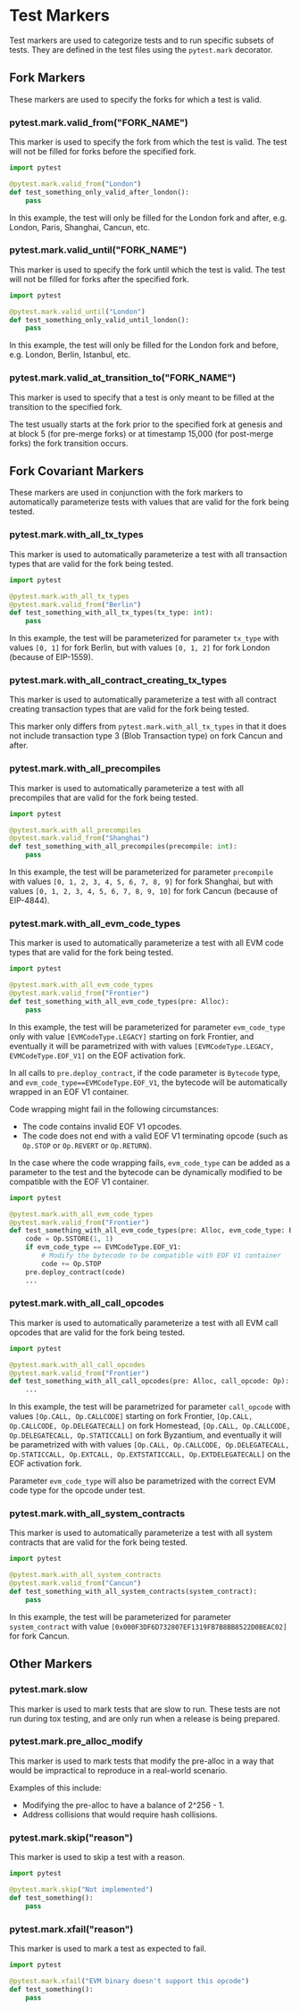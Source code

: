# Test Markers

Test markers are used to categorize tests and to run specific subsets of tests. They are defined in the test files using the `pytest.mark` decorator.

## Fork Markers

These markers are used to specify the forks for which a test is valid.

### pytest.mark.valid_from("FORK_NAME")

This marker is used to specify the fork from which the test is valid. The test will not be filled for forks before the specified fork.

```python
import pytest

@pytest.mark.valid_from("London")
def test_something_only_valid_after_london():
    pass
```

In this example, the test will only be filled for the London fork and after, e.g. London, Paris, Shanghai, Cancun, etc.

### pytest.mark.valid_until("FORK_NAME")

This marker is used to specify the fork until which the test is valid. The test will not be filled for forks after the specified fork.

```python
import pytest

@pytest.mark.valid_until("London")
def test_something_only_valid_until_london():
    pass
```

In this example, the test will only be filled for the London fork and before, e.g. London, Berlin, Istanbul, etc.

### pytest.mark.valid_at_transition_to("FORK_NAME")

This marker is used to specify that a test is only meant to be filled at the transition to the specified fork.

The test usually starts at the fork prior to the specified fork at genesis and at block 5 (for pre-merge forks) or at timestamp 15,000 (for post-merge forks) the fork transition occurs.

## Fork Covariant Markers

These markers are used in conjunction with the fork markers to automatically parameterize tests with values that are valid for the fork being tested.

### pytest.mark.with_all_tx_types

This marker is used to automatically parameterize a test with all transaction types that are valid for the fork being tested.

```python
import pytest

@pytest.mark.with_all_tx_types
@pytest.mark.valid_from("Berlin")
def test_something_with_all_tx_types(tx_type: int):
    pass
```

In this example, the test will be parameterized for parameter `tx_type` with values `[0, 1]` for fork Berlin, but with values `[0, 1, 2]` for fork London (because of EIP-1559).

### pytest.mark.with_all_contract_creating_tx_types

This marker is used to automatically parameterize a test with all contract creating transaction types that are valid for the fork being tested.

This marker only differs from `pytest.mark.with_all_tx_types` in that it does not include transaction type 3 (Blob Transaction type) on fork Cancun and after.

### pytest.mark.with_all_precompiles

This marker is used to automatically parameterize a test with all precompiles that are valid for the fork being tested.

```python
import pytest

@pytest.mark.with_all_precompiles
@pytest.mark.valid_from("Shanghai")
def test_something_with_all_precompiles(precompile: int):
    pass
```

In this example, the test will be parameterized for parameter `precompile` with values `[0, 1, 2, 3, 4, 5, 6, 7, 8, 9]` for fork Shanghai, but with values `[0, 1, 2, 3, 4, 5, 6, 7, 8, 9, 10]` for fork Cancun (because of EIP-4844).

### pytest.mark.with_all_evm_code_types

This marker is used to automatically parameterize a test with all EVM code types that are valid for the fork being tested.

```python
import pytest

@pytest.mark.with_all_evm_code_types
@pytest.mark.valid_from("Frontier")
def test_something_with_all_evm_code_types(pre: Alloc):
    pass
```

In this example, the test will be parameterized for parameter `evm_code_type` only with value `[EVMCodeType.LEGACY]` starting on fork Frontier, and eventually it will be parametrized with with values `[EVMCodeType.LEGACY, EVMCodeType.EOF_V1]` on the EOF activation fork.

In all calls to `pre.deploy_contract`, if the code parameter is `Bytecode` type, and `evm_code_type==EVMCodeType.EOF_V1`, the bytecode will be automatically wrapped in an EOF V1 container.

Code wrapping might fail in the following circumstances:

- The code contains invalid EOF V1 opcodes.
- The code does not end with a valid EOF V1 terminating opcode (such as `Op.STOP` or `Op.REVERT` or `Op.RETURN`).

In the case where the code wrapping fails, `evm_code_type` can be added as a parameter to the test and the bytecode can be dynamically modified to be compatible with the EOF V1 container.

```python
import pytest

@pytest.mark.with_all_evm_code_types
@pytest.mark.valid_from("Frontier")
def test_something_with_all_evm_code_types(pre: Alloc, evm_code_type: EVMCodeType):
    code = Op.SSTORE(1, 1)
    if evm_code_type == EVMCodeType.EOF_V1:
        # Modify the bytecode to be compatible with EOF V1 container
        code += Op.STOP
    pre.deploy_contract(code)
    ...
```

### pytest.mark.with_all_call_opcodes

This marker is used to automatically parameterize a test with all EVM call opcodes that are valid for the fork being tested.

```python
import pytest

@pytest.mark.with_all_call_opcodes
@pytest.mark.valid_from("Frontier")
def test_something_with_all_call_opcodes(pre: Alloc, call_opcode: Op):
    ...
```

In this example, the test will be parametrized for parameter `call_opcode` with values `[Op.CALL, Op.CALLCODE]` starting on fork Frontier, `[Op.CALL, Op.CALLCODE, Op.DELEGATECALL]` on fork Homestead, `[Op.CALL, Op.CALLCODE, Op.DELEGATECALL, Op.STATICCALL]` on fork Byzantium, and eventually it will be parametrized with with values `[Op.CALL, Op.CALLCODE, Op.DELEGATECALL, Op.STATICCALL, Op.EXTCALL, Op.EXTSTATICCALL, Op.EXTDELEGATECALL]` on the EOF activation fork.

Parameter `evm_code_type` will also be parametrized with the correct EVM code type for the opcode under test.

### pytest.mark.with_all_system_contracts

This marker is used to automatically parameterize a test with all system contracts that are valid for the fork being tested.

```python
import pytest

@pytest.mark.with_all_system_contracts
@pytest.mark.valid_from("Cancun")
def test_something_with_all_system_contracts(system_contract):
    pass
```

In this example, the test will be parameterized for parameter `system_contract` with value `[0x000F3DF6D732807EF1319FB7B8BB8522D0BEAC02]` for fork Cancun.

## Other Markers

### pytest.mark.slow

This marker is used to mark tests that are slow to run. These tests are not run during tox testing, and are only run when a release is being prepared.

### pytest.mark.pre_alloc_modify

This marker is used to mark tests that modify the pre-alloc in a way that would be impractical to reproduce in a real-world scenario.

Examples of this include:

- Modifying the pre-alloc to have a balance of 2^256 - 1.
- Address collisions that would require hash collisions.

### pytest.mark.skip("reason")

This marker is used to skip a test with a reason.

```python
import pytest

@pytest.mark.skip("Not implemented")
def test_something():
    pass
```

### pytest.mark.xfail("reason")

This marker is used to mark a test as expected to fail.

```python
import pytest

@pytest.mark.xfail("EVM binary doesn't support this opcode")
def test_something():
    pass
```
